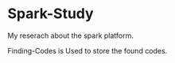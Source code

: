 # Spark-Study
My reserach about the spark platform.

Finding-Codes is Used to store the found codes.
